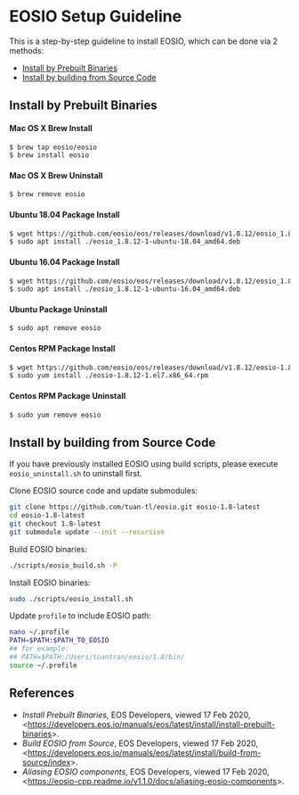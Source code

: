 
# EOSIO Setup Guideline
This is a step-by-step guideline to install EOSIO, which can be done via 2 methods:
* [Install by Prebuilt Binaries](#install-by-prebuilt-binaries)
* [Install by building from Source Code](#Install-by-building-from-Source-Code)

## Install by Prebuilt Binaries
#### Mac OS X Brew Install
```sh
$ brew tap eosio/eosio
$ brew install eosio
```
#### Mac OS X Brew Uninstall
```sh
$ brew remove eosio
```
#### Ubuntu 18.04 Package Install
```sh
$ wget https://github.com/eosio/eos/releases/download/v1.8.12/eosio_1.8.12-1-ubuntu-18.04_amd64.deb
$ sudo apt install ./eosio_1.8.12-1-ubuntu-18.04_amd64.deb
```
#### Ubuntu 16.04 Package Install
```sh
$ wget https://github.com/eosio/eos/releases/download/v1.8.12/eosio_1.8.12-1-ubuntu-16.04_amd64.deb
$ sudo apt install ./eosio_1.8.12-1-ubuntu-16.04_amd64.deb
```
#### Ubuntu Package Uninstall
```sh
$ sudo apt remove eosio
```
#### Centos RPM Package Install
```sh
$ wget https://github.com/eosio/eos/releases/download/v1.8.12/eosio-1.8.12-1.el7.x86_64.rpm
$ sudo yum install ./eosio-1.8.12-1.el7.x86_64.rpm
```
#### Centos RPM Package Uninstall
```sh
$ sudo yum remove eosio
```

## Install by building from Source Code
If you have previously installed EOSIO using build scripts, please execute `eosio_uninstall.sh` to uninstall first.

Clone EOSIO source code and update submodules:
```sh
git clone https://github.com/tuan-tl/eosio.git eosio-1.8-latest
cd eosio-1.8-latest
git checkout 1.8-latest
git submodule update --init --recursive
```
Build EOSIO binaries:
```sh
./scripts/eosio_build.sh -P
```
Install EOSIO binaries:
```sh
sudo ./scripts/eosio_install.sh
```
Update `profile` to include EOSIO path:
```sh
nano ~/.profile
PATH=$PATH:$PATH_TO_EOSIO
## for example:
## PATH=$PATH:/Users/tuantran/eosio/1.8/bin/
source ~/.profile
```
## References
* _Install Prebuilt Binaries_, EOS Developers, viewed 17 Feb 2020, <<https://developers.eos.io/manuals/eos/latest/install/install-prebuilt-binaries>>.
* _Build EOSIO from Source_, EOS Developers, viewed 17 Feb 2020, <<https://developers.eos.io/manuals/eos/latest/install/build-from-source/index>>.
* _Aliasing EOSIO components_, EOS Developers, viewed 17 Feb 2020, <<https://eosio-cpp.readme.io/v1.1.0/docs/aliasing-eosio-components>>.
